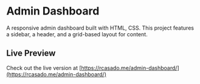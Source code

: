 # Admin Dashboard

A responsive admin dashboard built with HTML, CSS. This project features a sidebar, a header, and a grid-based layout for content.

## Live Preview
Check out the live version at [https://rcasado.me/admin-dashboard/](https://rcasado.me/admin-dashboard/)